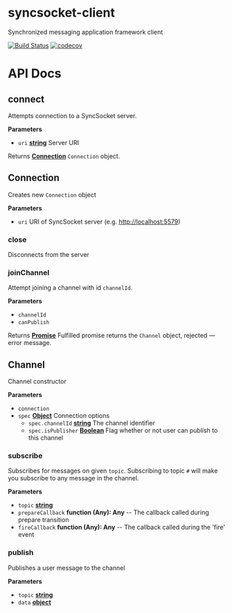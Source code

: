 # syncsocket-client

Synchronized messaging application framework client

[![Build Status](https://travis-ci.org/woyorus/syncsocket-client.svg?branch=master)](https://travis-ci.org/woyorus/syncsocket-client) [![codecov](https://codecov.io/gh/woyorus/syncsocket-client/branch/master/graph/badge.svg)](https://codecov.io/gh/woyorus/syncsocket-client)


# API Docs

## connect

Attempts connection to a SyncSocket server.

**Parameters**

-   `uri` **[string](https://developer.mozilla.org/en-US/docs/Web/JavaScript/Reference/Global_Objects/String)** Server URI

Returns **[Connection](#connection)** `Connection` object.

## Connection

Creates new `Connection` object

**Parameters**

-   `uri`  URI of SyncSocket server (e.g. <http://localhost:5579>)

### close

Disconnects from the server

### joinChannel

Attempt joining a channel with id `channelId`.

**Parameters**

-   `channelId`  
-   `canPublish`  

Returns **[Promise](https://developer.mozilla.org/en-US/docs/Web/JavaScript/Reference/Global_Objects/Promise)** Fulfilled promise returns the `Channel` object, rejected — error message.

## Channel

Channel constructor

**Parameters**

-   `connection`  
-   `spec` **[Object](https://developer.mozilla.org/en-US/docs/Web/JavaScript/Reference/Global_Objects/Object)** Connection options
    -   `spec.channelId` **[string](https://developer.mozilla.org/en-US/docs/Web/JavaScript/Reference/Global_Objects/String)** The channel identifier
    -   `spec.isPublisher` **[Boolean](https://developer.mozilla.org/en-US/docs/Web/JavaScript/Reference/Global_Objects/Boolean)** Flag whether or not user can publish to this channel

### subscribe

Subscribes for messages on given `topic`.
Subscribing to topic `#` will make you subscribe to any message in the channel.

**Parameters**

-   `topic` **[string](https://developer.mozilla.org/en-US/docs/Web/JavaScript/Reference/Global_Objects/String)** 
-   `prepareCallback` **function (Any): Any** \-- The callback called during prepare transition
-   `fireCallback` **function (Any): Any** \-- The callback called during the 'fire' event

### publish

Publishes a user message to the channel

**Parameters**

-   `topic` **[string](https://developer.mozilla.org/en-US/docs/Web/JavaScript/Reference/Global_Objects/String)** 
-   `data` **[object](https://developer.mozilla.org/en-US/docs/Web/JavaScript/Reference/Global_Objects/Object)** 
